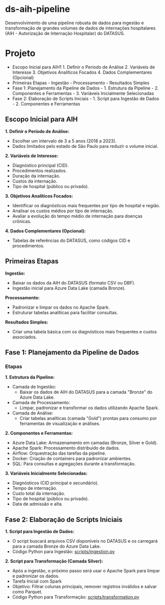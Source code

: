 # ds-aih-pipeline
Desenvolvimento de uma pipeline robusta de dados para ingestão e transformação de grandes volumes de dados de internações hospitalares (AIH - Autorização de Internação Hospitalar) do DATASUS.

# Projeto
- Escopo Inicial para AIH1
      1. Definir o Período de Análise
      2. Variáveis de Interesse
      3. Objetivos Analíticos Focados
      4. Dados Complementares (Opcional)
- Primeiras Etapas
      - Ingestão
      - Processamento
      - Resultados Simples
- Fase 1: Planejamento da Pipeline de Dados
      - 1. Estrutura da Pipeline
      - 2. Componentes e Ferramentas
      - 3. Variáveis Inicialmente Selecionadas
- Fase 2: Elaboração de Scripts Iniciais
      - 1. Script para Ingestão de Dados
      - 2. Componentes e Ferramentas
  

<a id="ancora1"></a>
## Escopo Inicial para AIH
**1. Definir o Período de Análise:**
- Escolher um intervalo de 3 a 5 anos (2018 a 2023).
- Dados limitados pelo estado de São Paulo para reduzir o volume inicial.

**2. Variáveis de Interesse:**
- Diagnóstico principal (CID).
- Procedimentos realizados.
- Duração da internação.
- Custos da internação.
- Tipo de hospital (público ou privado).

**3. Objetivos Analíticos Focados:**
- Identificar os diagnósticos mais frequentes por tipo de hospital e região.
- Analisar os custos médios por tipo de internação.
- Avaliar a evolução do tempo médio de internação para doenças crônicas.

**4. Dados Complementares (Opcional):**
- Tabelas de referências do DATASUS, como códigos CID e procedimentos.

## Primeiras Etapas
**Ingestão:**
- Baixar os dados da AIH do DATASUS (formato CSV ou DBF).
- Ingestão inicial para Azure Data Lake (camada Bronze).

**Processamento:**
- Padronizar e limpar os dados no Apache Spark.
- Estruturar tabelas analíticas para facilitar consultas.

**Resultados Simples:**
- Criar uma tabela básica com os diagnósticos mais frequentes e custos associados.

## Fase 1: Planejamento da Pipeline de Dados
### Etapas
**1. Estrutura da Pipeline:**
  - Camada de Ingestão:
      - Baixar os dados de AIH do DATASUS para a camada "Bronze" do Azure Data Lake.
  - Camada de Processamento:
      - Limpar, padronizar e transformar os dados utilizando Apache Spark.
  - Camada de Análise:
      - Criar tabelas analíticas (camada "Gold") prontas para consumo por ferramentas de visualização e análises.
   
**2. Componentes e Ferramentas:**
  - Azure Data Lake: Armazenamento em camadas (Bronze, Silver e Gold).
  - Apache Spark: Processamento distribuído de dados.
  - Airflow: Orquestração das tarefas da pipeline.
  - Docker: Criação de containers para padronizar ambientes.
  - SQL: Para consultas e agregações durante a transformação.
  
**3. Variáveis Inicialmente Selecionadas:**
  - Diagnósticos (CID principal e secundário).
  - Tempo de internação.
  - Custo total da internação.
  - Tipo de hospital (público ou privado).
  - Data de admissão e alta.

## Fase 2: Elaboração de Scripts Iniciais
**1. Script para Ingestão de Dados:**
  - O script buscará arquivos CSV disponíveis no DATASUS e os carregará para a camada Bronze do Azure Data Lake.
  - Código Python para Ingestão: [scripts/ingestion.py](scripts/ingestion.py)

**2. Script para Transformação (Camada Silver):**
  - Após a ingestão, o próximo passo será usar o Apache Spark para limpar e padronizar os dados.
  - Tarefa Inicial com Spark
  - Objetivo: Filtrar colunas principais, remover registros inválidos e salvar como Parquet.
  - Código Python para Transformação: [scripts/transformation.py](scripts/transformation.py)

